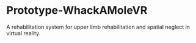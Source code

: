 # Prototype-WhackAMoleVR
A rehabilitation system for upper limb rehabilitation and spatial neglect in virtual reality.
